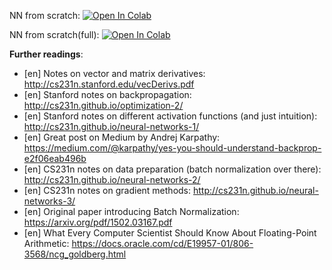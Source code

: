 NN from scratch:
[![Open In Colab](https://colab.research.google.com/assets/colab-badge.svg)](https://colab.research.google.com/github.Xrenya/vk-ml-mipt/21f_made/week0_07_intro_to_dl/week07_nn_from_scratch_practice_edition.ipynb)

NN from scratch(full):
[![Open In Colab](https://colab.research.google.com/assets/colab-badge.svg)](https://colab.research.google.com/github.Xrenya/vk-ml-mipt/21f_made/week0_07_intro_to_dl/week07_nn_from_scratch.ipynb)

**Further readings**:

- [en] Notes on vector and matrix derivatives:
  http://cs231n.stanford.edu/vecDerivs.pdf
- [en] Stanford notes on backpropagation:
  http://cs231n.github.io/optimization-2/
- [en] Stanford notes on different activation functions (and just intuition):
  http://cs231n.github.io/neural-networks-1/
- [en] Great post on Medium by Andrej Karpathy:
  https://medium.com/@karpathy/yes-you-should-understand-backprop-e2f06eab496b
- [en] CS231n notes on data preparation (batch normalization over there):
  http://cs231n.github.io/neural-networks-2/
- [en] CS231n notes on gradient methods:
  http://cs231n.github.io/neural-networks-3/
- [en] Original paper introducing Batch Normalization:
  https://arxiv.org/pdf/1502.03167.pdf
- [en] What Every Computer Scientist Should Know About Floating-Point
  Arithmetic: https://docs.oracle.com/cd/E19957-01/806-3568/ncg_goldberg.html
